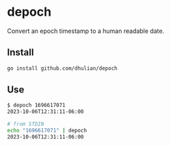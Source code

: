 # depoch

Convert an epoch timestamp to a human readable date.

## Install

```sh
go install github.com/dhulian/depoch
```

## Use

```sh
$ depoch 1696617071
2023-10-06T12:31:11-06:00

# from STDIN
echo "1696617071" | depoch
2023-10-06T12:31:11-06:00
```
